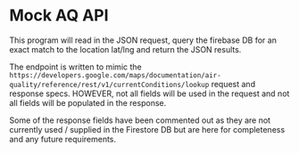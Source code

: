 # Mock AQ API

This program will read in the JSON request, query the firebase DB for an exact match to the location lat/lng and return the JSON results.

The endpoint is written to mimic the `https://developers.google.com/maps/documentation/air-quality/reference/rest/v1/currentConditions/lookup` request and response specs. HOWEVER, not all fields will be used in the request and not all fields will be populated in the response.

Some of the response  fields have been commented out as they are not currently used / supplied in the Firestore DB but are here for completeness and any future requirements.